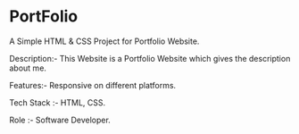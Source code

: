 <h1>PortFolio</h1>
<p>A Simple HTML & CSS Project  for Portfolio Website.</p>
<p>Description:- This Website is a Portfolio Website which gives the description about me.</p>
<p>Features:- Responsive on different platforms.</p>
<p>Tech Stack :- HTML, CSS.</p>
<p>Role :- Software Developer.</p>
